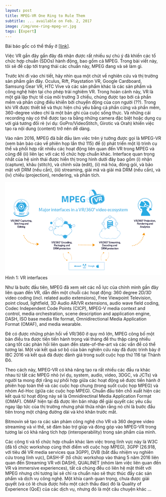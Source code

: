 ```yaml
---
layout: post
title: MPEG-VR One Ring to Rule Them
subtitle: ... available on Feb. 2, 2017
image: /img/one-ring-mpeg-vr.jpg
tags: [Expert]
---
```


Bài báo gốc có thể thấy ở [[link](https://bitmovin.com/mpeg-vr-one-ring-rule)].

Việc VR gần đây gần đây đã nhận được rất nhiều sự chú ý đã khiến các tổ chức hợp chuẩn (SDOs) hành động, bao gồm cả MPEG. Trong bài viết này, tôi sẽ đề cập tới trạng thái các chuẩn này, MPEG đang và sẽ làm gì.

Trước khi đi vào chi tiết, hãy nhìn qua một chút về nghiên cứu và thị trường sản phẩm gần đây. Oculus, Rift, Playstation VR, Google Cardboard, Samsung Gear VR, HTC Vive và các sản phẩm khác là các sản phẩm và công nghệ hiện tại cho phép trải nghiêm VR. Trong hoàn cảnh này, VR là một giả lập thực tế của môi trường 3 chiều, chúng được tạo bởi cả phần mềm và phần cứng điều khiển bởi chuyển động của con người (??). Trong khi VR được thiết kế và thực hiện chủ yếu bằng cả phần cừng và phần mềm, 360-degree video chỉ là một bản ghi của cuộc sống thực. Và những cái recording này có thể được tạo ra bằng những camera đặc biệt hoặc dụng cụ với giá tương đối rẻ (ví dụ: GoPro/VideoStitch, Girotic và Orah) khiến việc tạo ra nội dung (content) trở nên dễ dàng.

Vào năm 2016, MPEG đã bắt đầu làm việc trên ý tưởng được gọi là MPEG-VR (xem bản báo cáo về phiên họp lần thứ 115) để (i) phát triển một lộ trình cụ thể và phối hợp rất nhiều các hoạt động liên quan đến VR trong MPEG và cũng để (ii) liên lạc với các tổ chức hợp chuẩn khác. Interface quan trọng nhất của hệ sinh thái được hiển thị trong hình dưới đây bao gồm (i) nhận (capture), khâu (stitch), và chỉnh sửa (edit), (ii) mã hóa, đóng gói, và bảo mật với DRM (nếu cần), (iii) streaming, giải mã và giải mã DRM (nếu cần), và (iv) chiếu (projection), rendering, và phân tích.

<div class="imgcap">
 <img src ="/img/mpeg-vr-major-interfaces.png" align = "center" width = "800">
 <div class = "thecap"> Hình 1: VR interfaces </div>
</div>

Như là bước đầu tiên, MPEG đã xem xét các nỗ lực của chính mình gần đây liên quan đến VR, dẫn đến một chuỗi các hoạt động: 360 degree 2D/3D video coding (incl. related audio extensions), Free Viewpoint Television, point cloud, lightfield, 3D Audio AR/VR extensions, audio wave field coding, Codec Independent Code Points (CICP), MPEG-V media context and control, media orchestration, scene description and application engine, DASH, ISO base media file format, Omnidirectional Media Application Format (OMAF), and media wearable.

Đê có được những phản hồi về VR/360 ở quy mô lớn, MPEG công bố một bản điều tra được tiến tiến hành trong vài tháng để thu thập càng nhiều càng tốt các phản hồi liên quan đến state-of-the-art và các vấn đề có thể tương lai. Một vài kết quả sơ bộ của bản nghiên cứu này đã được trình bày ở IBC 2016 và kết quả đã được đánh giá trong suốt cuộc họp thứ 116 tại Thành Đô.

Theo cách này, MPEG-VR có khả năng tạo ra rất nhiều các đầu ra khác nhau từ tất các MPEG nhỏ (ví dụ, system, audio, video, 3DGC, và JCTs) và người ta mong đợi rằng sự phối hợp giữa các hoạt động sẽ được tiến hành ở phiên họp toàn thể và các cuộc họp chung (trong suốt cuộc họp MPEG) và nhóm Ad-Hoc (giữa các cuộc họp MPEG). Chuẩn đầu tiên chỗ xuất hiện các kết quả từ hoạt động này sẽ là Omnidirectinal Media Application Format (OMAF). OMAF hiện tại đã được lên bản nháp để giải quyết các yêu cầu ngay lập tức của thị trường nhưng phải thửa nhận rằng nó chỉ là bước đầu tiên trong một chặng đường dài và khó khăn trước mắt.

Bitmovin sẽ tạo ra các sản phảm công nghệ cho VR và 360 degree video streaming và vì thế, sẽ đảm bảo trợ giúp và đóng góp vào MPEG-VR trong tương lai có khả năng tích hợp (interoperability) trong sản phẩm của mình.

Các công ti và tổ chức hợp chuẩn khác làm việc trong lĩnh vực này là W3C (đã tổ chức workshop cùng thời điểm với cuộc họp MPEG), 3GPP (26.918, với tiêu đề VR media services qua 3GPP), DVB (bắt đầu nhiệm vụ nghiên cứu trong lĩnh vực), DASH-IF (tổ chức workshop vào tháng 5 năm 2016 liên quan đến Streaming VR với DASH), QUALINET (nhóm làm việc liên quan đến VR và immersive experiences), tất cả chúng đều có liên hệ mật thiết với MPEG nhưng chỉ tương lai sẽ chỉ ra chuẩn nào sẽ thực thúc đẩy các sản phẩm và dịch vụ công nghệ. Một khía cạnh quan trọng, chưa được giải quyết (và có lẽ chưa được hiểu một cách thấu đáo) đó là Quality of Experience (QoE) của các dịch vụ, nhưng đó là một câu chuyện khác ...